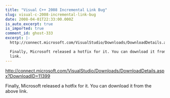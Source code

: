 ```yaml
---
title: "Visual C++ 2008 Incremental Link Bug"
slug: visual-c-2008-incremental-link-bug
date: 2008-04-01T22:33:00.000Z
is_auto_excerpt: true
is_imported: true
comment_id: ghost-333
excerpt: |-
  http://connect.microsoft.com/VisualStudio/Downloads/DownloadDetails.aspx?DownloadID=11399

  Finally, Microsoft released a hotfix for it. You can download it from the above
  link.
---
```


http://connect.microsoft.com/VisualStudio/Downloads/DownloadDetails.aspx?DownloadID=11399

Finally, Microsoft released a hotfix for it. You can download it from the above
link.
